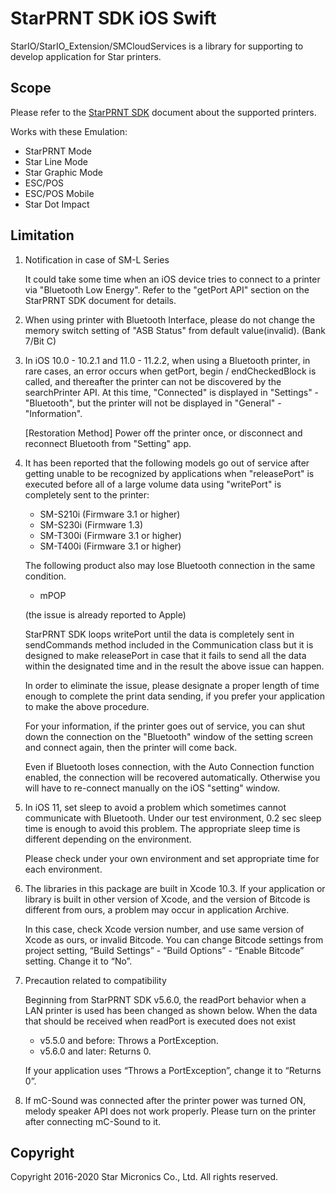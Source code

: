 # StarPRNT SDK iOS Swift

StarIO/StarIO_Extension/SMCloudServices is a library for supporting to develop application for Star printers.


## Scope

Please refer to the [StarPRNT SDK](https://www.star-m.jp/products/s_print/sdk/starprnt_sdk/manual/ios_swift/en/index.html) document about the supported printers.

Works with these Emulation:
- StarPRNT Mode
- Star Line Mode
- Star Graphic Mode
- ESC/POS
- ESC/POS Mobile
- Star Dot Impact


## Limitation
1. Notification in case of SM-L Series

    It could take some time when an iOS device tries to connect to a printer via "Bluetooth Low Energy".
    Refer to the "getPort API" section on the StarPRNT SDK document for details.

2. When using printer with Bluetooth Interface, please do not change the memory switch setting of "ASB Status" from default value(invalid). (Bank 7/Bit C)

3. In iOS 10.0 - 10.2.1 and 11.0 - 11.2.2, when using a Bluetooth printer, in rare cases, an error occurs when getPort, begin / endCheckedBlock is called, and thereafter the printer can not be discovered by the searchPrinter API. At this time, "Connected" is displayed in "Settings" - "Bluetooth", but the printer will not be displayed in "General" - "Information".

    [Restoration Method] Power off the printer once, or disconnect and reconnect Bluetooth from "Setting" app.

4. It has been reported that the following models go out of service after getting unable to be recognized by applications when "releasePort" is executed before all of a large volume data using "writePort" is completely sent to the printer:

    - SM-S210i (Firmware 3.1 or higher)
    - SM-S230i (Firmware 1.3)
    - SM-T300i (Firmware 3.1 or higher)
    - SM-T400i (Firmware 3.1 or higher)

    The following product also may lose Bluetooth connection in the same condition.

    - mPOP

    (the issue is already reported to Apple)

    StarPRNT SDK loops writePort until the data is completely sent in sendCommands method included in the Communication class but it is designed to make releasePort in case that it fails to send all the data within the designated time and in the result the above issue can happen.

    In order to eliminate the issue, please designate a proper length of time enough to complete the print data sending, if you prefer your application to make the above procedure.

    For your information, if the printer goes out of service, you can shut down the connection on the "Bluetooth" window of the setting screen and connect again, then the printer will come back.

    Even if Bluetooth loses connection, with the Auto Connection function enabled, the connection will be recovered automatically. Otherwise you will have to re-connect manually on the iOS "setting" window.

5. In iOS 11, set sleep to avoid a problem which sometimes cannot communicate with Bluetooth.
   Under our test environment, 0.2 sec sleep time is enough to avoid this problem.
   The appropriate sleep time is different depending on the environment.
   
   Please check under your own environment and set appropriate time for each environment.

6. The libraries in this package are built in Xcode 10.3. If your application or library is built in other version of Xcode, and the version of Bitcode is different from ours, a problem may occur in application Archive.

   In this case, check Xcode version number, and use same version of Xcode as ours, or invalid Bitcode.
   You can change Bitcode settings from project setting, “Build Settings” - “Build Options” - “Enable Bitcode” setting. Change it to “No”.

7. Precaution related to compatibility

   Beginning from StarPRNT SDK v5.6.0, the readPort behavior when a LAN printer is used has been changed as shown below.
   When the data that should be received when readPort is executed does not exist

      - v5.5.0 and before: Throws a PortException.
      - v5.6.0 and later: Returns 0.

   If your application uses “Throws a PortException”, change it to “Returns 0”.

8. If mC-Sound was connected after the printer power was turned ON, melody speaker API does not work properly. Please turn on the printer after connecting mC-Sound to it.


## Copyright

Copyright 2016-2020 Star Micronics Co., Ltd. All rights reserved.
